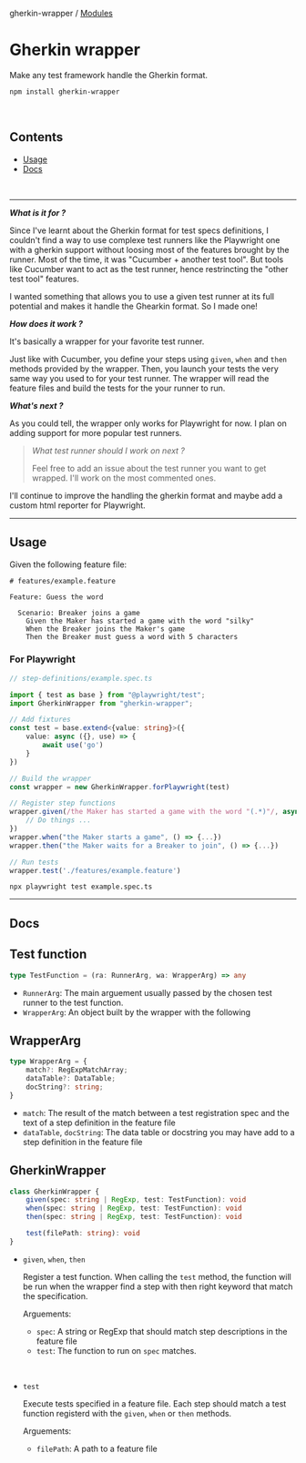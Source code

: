 gherkin-wrapper / [Modules](modules.md)

# Gherkin wrapper

Make any test framework handle the Gherkin format.

`npm install gherkin-wrapper`

<br>

## Contents

- [Usage](#usage)
- [Docs](#docs)

<br>

---

_**What is it for ?**_

Since I've learnt about the Gherkin format for test specs definitions, I couldn't find a way to use complexe test runners like the Playwright one with a gherkin support without loosing most of the features brought by the runner.
Most of the time, it was "Cucumber + another test tool". But tools like Cucumber want to act as the test runner, hence restrincting the "other test tool" features.

I wanted something that allows you to use a given test runner at its full potential and makes it handle the Ghearkin format. So I made one!

_**How does it work ?**_

It's basically a wrapper for your favorite test runner.

Just like with Cucumber, you define your steps using `given`, `when` and `then` methods provided by the wrapper.
Then, you launch your tests the very same way you used to for your test runner.
The wrapper will read the feature files and build the tests for the your runner to run.

_**What's next ?**_

As you could tell, the wrapper only works for Playwright for now. I plan on adding support for more popular test runners.

> _What test runner should I work on next ?_
>
> Feel free to add an issue about the test runner you want to get wrapped. I'll work on the most commented ones.

I'll continue to improve the handling the gherkin format and maybe add a custom html reporter for Playwright.

---

## Usage

Given the following feature file:

```
# features/example.feature

Feature: Guess the word

  Scenario: Breaker joins a game
    Given the Maker has started a game with the word "silky"
    When the Breaker joins the Maker's game
    Then the Breaker must guess a word with 5 characters
```

### For Playwright

```typescript
// step-definitions/example.spec.ts

import { test as base } from "@playwright/test";
import GherkinWrapper from "gherkin-wrapper";

// Add fixtures
const test = base.extend<{value: string}>({
    value: async ({}, use) => {
        await use('go')
    }
})

// Build the wrapper
const wrapper = new GherkinWrapper.forPlaywright(test)

// Register step functions
wrapper.given(/the Maker has started a game with the word "(.*)"/, async ({ page, value }, { match }) => {
    // Do things ...
})
wrapper.when("the Maker starts a game", () => {...})
wrapper.then("the Maker waits for a Breaker to join", () => {...})

// Run tests 
wrapper.test('./features/example.feature')
```

```shell
npx playwright test example.spec.ts
```

---

## Docs

Test function
-
```typescript
type TestFunction = (ra: RunnerArg, wa: WrapperArg) => any
```

- `RunnerArg`: The main arguement usually passed by the chosen test runner to the test function.
- `WrapperArg`: An object built by the wrapper with the following

WrapperArg
-
```typescript
type WrapperArg = {
    match?: RegExpMatchArray;
    dataTable?: DataTable;
    docString?: string;
}
```

- `match`: The result of the match between a test registration spec and the text of a step definition in the feature file 
- `dataTable`, `docString`: The data table or docstring you may have add to a step definition in the feature file

GherkinWrapper
-
```typescript
class GherkinWrapper {
    given(spec: string | RegExp, test: TestFunction): void
    when(spec: string | RegExp, test: TestFunction): void
    then(spec: string | RegExp, test: TestFunction): void

    test(filePath: string): void
}
```

- `given`, `when`, `then`
    
    Register a test function. When calling the `test` method, the function will be run when the wrapper find a step with then right keyword that match the specification.

    Arguements:
    - `spec`: A string or RegExp that should match step descriptions in the feature file
    - `test`: The function to run on `spec` matches.

<br>

- `test`
    
    Execute tests specified in a feature file. Each step should match a test function registerd with the `given`, `when` or `then` methods.

    Arguements:
    - `filePath`: A path to a feature file
